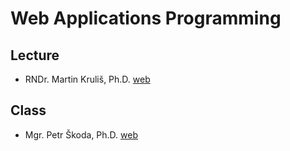 # Web Applications Programming

## Lecture

- RNDr. Martin Kruliš, Ph.D. [web](https://webik.ms.mff.cuni.cz/)

## Class

- Mgr. Petr Škoda, Ph.D. [web](https://webik.ms.mff.cuni.cz/)
